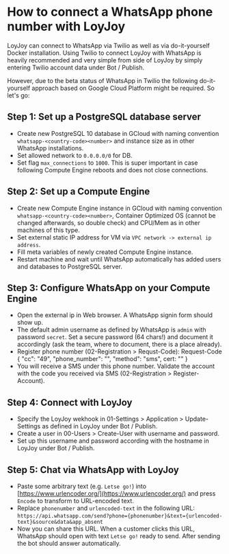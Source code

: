 # How to connect a WhatsApp phone number with LoyJoy

LoyJoy can connect to WhatsApp via Twilio as well as via do-it-yourself Docker installation. Using Twilio to connect LoyJoy with WhatsApp is heavily recommended and very simple from side of LoyJoy by simply entering Twilio account data under Bot / Publish. 

However, due to the beta status of WhatsApp in Twilio the following do-it-yourself approach based on Google Cloud Platform might be required. So let's go:


## Step 1: Set up a PostgreSQL database server

- Create new PostgreSQL 10 database in GCloud with naming convention `whatsapp-<country-code><number>` and instance size as in other WhatsApp installations.
- Set allowed network to `0.0.0.0/0` for DB.
- Set flag `max_connections` to `1000`. This is super important in case following Compute Engine reboots and does not close connections.


## Step 2: Set up a Compute Engine

- Create new Compute Engine instance in GCloud with naming convention `whatsapp-<country-code><number>`, Container Optimized OS (cannot be changed afterwards, so double check) and CPU/Mem as in other machines of this type.
- Set external static IP address for VM via `VPC network -> external ip address`.
- Fill meta variables of newly created Compute Engine instance.
- Restart machine and wait until WhatsApp automatically has added users and databases to PostgreSQL server.


## Step 3: Configure WhatsApp on your Compute Engine

- Open the external ip in Web browser. A WhatsApp signin form should show up.
- The default admin username as defined by WhatsApp is `admin` with password `secret`. Set a secure password (64 chars!) and document it accordingly (ask the team, where to document, there is a place already).
- Register phone number (02-Registration > Requst-Code):  Request-Code { "cc": "49", "phone_number": "<number>", "method": "sms", cert: "<cert>" }
- You will receive a SMS under this phone number. Validate the account with the code you received via SMS (02-Registration > Register-Account).

## Step 4: Connect with LoyJoy

- Specify the LoyJoy wekhook in 01-Settings > Application > Update-Settings as defined in LoyJoy under Bot / Publish.
- Create a user in 00-Users > Create-User with username and password.
- Set up this username and password according with the hostname in LoyJoy under Bot / Publish.

## Step 5: Chat via WhatsApp with LoyJoy

- Paste some arbitrary text (e.g. `Letse go!`) into [https://www.urlencoder.org/](https://www.urlencoder.org/) and press `Encode` to transform to URL-encoded text.
- Replace `phonenumber` and `urlencoded-text` in the following URL: `https://api.whatsapp.com/send?phone={phonenumber}&text={urlencoded-text}&source&data&app_absent`
- Now you can share this URL. When a customer clicks this URL, WhatsApp should open with text `Letse go!` ready to send. After sending the bot should answer automatically.
